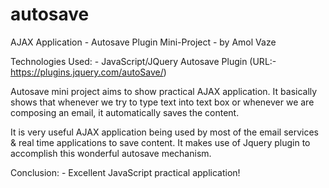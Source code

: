 # autosave

AJAX Application - Autosave Plugin Mini-Project - by Amol Vaze

Technologies Used: - JavaScript/JQuery Autosave Plugin (URL:- https://plugins.jquery.com/autoSave/)

Autosave mini project aims to show practical AJAX application. It basically shows that whenever we try to type text into text box or whenever we are
composing an email, it automatically saves the content.

It is very useful AJAX application being used by most of the email services & real time applications to save content. It makes use of Jquery plugin to accomplish this wonderful autosave mechanism.

Conclusion: - Excellent JavaScript practical application!

